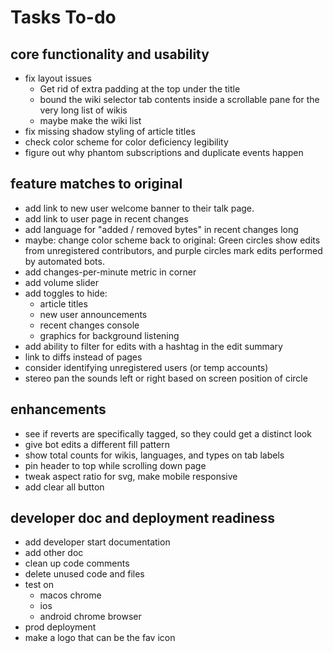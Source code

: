 # Tasks To-do

## core functionality and usability
* fix layout issues
  * Get rid of extra padding at the top under the title
  * bound the wiki selector tab contents inside a scrollable pane for the very long list of wikis
  * maybe make the wiki list 
* fix missing shadow styling of article titles
* check color scheme for color deficiency legibility
* figure out why phantom subscriptions and duplicate events happen

## feature matches to original
* add link to new user welcome banner to their talk page.
* add link to user page in recent changes
* add language for "added / removed bytes" in recent changes long
* maybe: change color scheme back to original: Green circles show edits from unregistered contributors, and purple circles mark edits performed by automated bots.
* add changes-per-minute metric in corner
* add volume slider
* add toggles to hide: 
  * article titles
  * new user announcements
  * recent changes console
  * graphics for background listening
* add ability to filter for edits with a hashtag in the edit summary
* link to diffs instead of pages
* consider identifying unregistered users (or temp accounts)
* stereo pan the sounds left or right based on screen position of circle

## enhancements
* see if reverts are specifically tagged, so they could get a distinct look
* give bot edits a different fill pattern
* show total counts for wikis, languages, and types on tab labels
* pin header to top while scrolling down page
* tweak aspect ratio for svg, make mobile responsive
* add clear all button 

## developer doc and deployment readiness
* add developer start documentation
* add other doc
* clean up code comments 
* delete unused code and files
* test on 
  * macos chrome
  * ios
  * android chrome browser
* prod deployment 
* make a logo that can be the fav icon
